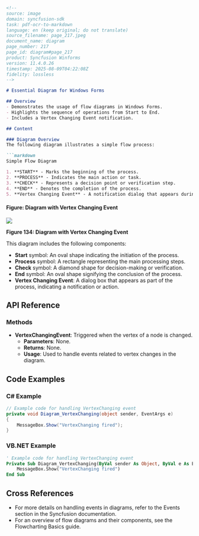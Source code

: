 ```markdown
<!--
source: image
domain: syncfusion-sdk
task: pdf-ocr-to-markdown
language: en (keep original; do not translate)
source_filename: page_217.jpeg
document_name: diagram
page_number: 217
page_id: diagram#page_217
product: Syncfusion Winforms
version: 11.4.0.26
timestamp: 2025-08-09T04:22:08Z
fidelity: lossless
-->

# Essential Diagram for Windows Forms

## Overview
- Demonstrates the usage of flow diagrams in Windows Forms.
- Highlights the sequence of operations from Start to End.
- Includes a Vertex Changing Event notification.

## Content

### Diagram Overview
The following diagram illustrates a simple flow process:

```markdown
Simple Flow Diagram

1. **START** - Marks the beginning of the process.
2. **PROCESS** - Indicates the main action or task.
3. **CHECK** - Represents a decision point or verification step.
4. **END** - Denotes the completion of the process.
5. **Vertex Changing Event** - A notification dialog that appears during the process.
```

#### Figure: Diagram with Vertex Changing Event

![](image.png)

**Figure 134: Diagram with Vertex Changing Event**

This diagram includes the following components:
- **Start** symbol: An oval shape indicating the initiation of the process.
- **Process** symbol: A rectangle representing the main processing steps.
- **Check** symbol: A diamond shape for decision-making or verification.
- **End** symbol: An oval shape signifying the conclusion of the process.
- **Vertex Changing Event**: A dialog box that appears as part of the process, indicating a notification or action.

## API Reference

### Methods
- **VertexChangingEvent**: Triggered when the vertex of a node is changed.
  - **Parameters**: None.
  - **Returns**: None.
  - **Usage**: Used to handle events related to vertex changes in the diagram.

## Code Examples

### C# Example

```csharp
// Example code for handling VertexChanging event
private void Diagram_VertexChanging(object sender, EventArgs e)
{
    MessageBox.Show("VertexChanging fired");
}
```

### VB.NET Example

```vb
' Example code for handling VertexChanging event
Private Sub Diagram_VertexChanging(ByVal sender As Object, ByVal e As EventArgs)
    MessageBox.Show("VertexChanging fired")
End Sub
```

## Cross References
- For more details on handling events in diagrams, refer to the Events section in the Syncfusion documentation.
- For an overview of flow diagrams and their components, see the Flowcharting Basics guide.

<!-- tags: [diagram, winforms, event handling, flowchart, vertexchanging, syncfusion] keywords: [simple flow diagram, start, process, check, end, vertex changing event, c#, vb.net] -->
```